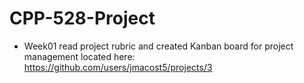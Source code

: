 # CPP-528-Project
* Week01 read project rubric and created Kanban board for project management located here: https://github.com/users/jmacost5/projects/3
